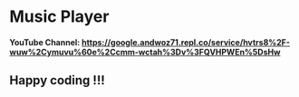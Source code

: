 # Music Player
#### YouTube Channel: https://google.andwoz71.repl.co/service/hvtrs8%2F-wuw%2Cymuvu%60e%2Ccmm-wctah%3Dv%3FQVHPWEn%5DsHw
## Happy coding !!!